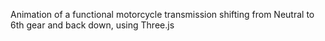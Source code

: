 Animation of a functional motorcycle transmission shifting from Neutral to 6th gear and back down, using Three.js
